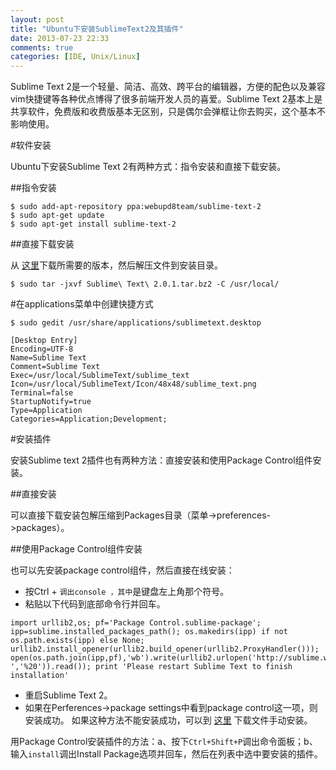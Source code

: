 ```yaml
---
layout: post
title: "Ubuntu下安装SublimeText2及其插件"
date: 2013-07-23 22:33
comments: true
categories: [IDE, Unix/Linux]
---
```


Sublime Text 2是一个轻量、简洁、高效、跨平台的编辑器，方便的配色以及兼容vim快捷键等各种优点博得了很多前端开发人员的喜爱。Sublime Text 2基本上是共享软件，免费版和收费版基本无区别，只是偶尔会弹框让你去购买，这个基本不影响使用。


#软件安装

Ubuntu下安装Sublime Text 2有两种方式：指令安装和直接下载安装。

##指令安装
```
$ sudo add-apt-repository ppa:webupd8team/sublime-text-2
$ sudo apt-get update
$ sudo apt-get install sublime-text-2
```
<!--more-->

##直接下载安装

从 [这里](http://www.sublimetext.com/2)下载所需要的版本，然后解压文件到安装目录。
```
$ sudo tar -jxvf Sublime\ Text\ 2.0.1.tar.bz2 -C /usr/local/
```


#在applications菜单中创建快捷方式

```
$ sudo gedit /usr/share/applications/sublimetext.desktop 

[Desktop Entry]
Encoding=UTF-8
Name=Sublime Text
Comment=Sublime Text
Exec=/usr/local/SublimeText/sublime_text
Icon=/usr/local/SublimeText/Icon/48x48/sublime_text.png
Terminal=false
StartupNotify=true
Type=Application
Categories=Application;Development;
```


#安装插件

安装Sublime text 2插件也有两种方法：直接安装和使用Package Control组件安装。

##直接安装

可以直接下载安装包解压缩到Packages目录（菜单->preferences->packages）。


##使用Package Control组件安装

也可以先安装package control组件，然后直接在线安装：

+ 按Ctrl + `调出console ，其中`是键盘左上角那个符号。
+ 粘贴以下代码到底部命令行并回车。
``` 
import urllib2,os; pf='Package Control.sublime-package'; ipp=sublime.installed_packages_path(); os.makedirs(ipp) if not os.path.exists(ipp) else None; urllib2.install_opener(urllib2.build_opener(urllib2.ProxyHandler())); open(os.path.join(ipp,pf),'wb').write(urllib2.urlopen('http://sublime.wbond.net/'+pf.replace(' ','%20')).read()); print 'Please restart Sublime Text to finish installation'
```
+ 重启Sublime Text 2。
+ 如果在Perferences->package settings中看到package control这一项，则安装成功。 如果这种方法不能安装成功，可以到 [这里](http://wbond.net/sublime_packages/package_control/installation) 下载文件手动安装。

用Package Control安装插件的方法：a、按下`Ctrl+Shift+P`调出命令面板；b、输入`install`调出Install Package选项并回车，然后在列表中选中要安装的插件。 